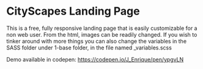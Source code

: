 # CityScapes Landing Page

This is a free, fully responsive landing page that is easily customizable for a non web user. From the html, images can
be readily changed. If you wish to tinker around with more things you can also change the variables in the SASS folder
under 1-base folder, in the file named _variables.scss

Demo available in codepen: https://codepen.io/J_Enrique/pen/ypgvLN
